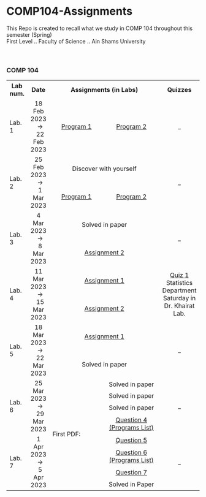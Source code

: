 # COMP104-Assignments
This Repo is created to recall what we study in COMP 104 throughout this semester  (Spring) <br>
First Level .. Faculty of Science .. Ain Shams University
<br>
<br>
<br>
<h3> COMP 104 </h3>
<table>
    <tr>
        <th>
            Lab num.
        </th>
        <th>
            Date
        </th>
        <th colspan = "2">
            Assignments (in Labs)
        </th>
        <th>
            Quizzes
        </th>
    </tr>
    <tr>
        <td>
            Lab. 1
        </td>
        <td align = "center">
       18 Feb 2023 &nbsp; &nbsp; -> &nbsp; &nbsp; 22 Feb 2023
        </td>
        <td align = "center" width = "150">
            <a href = "https://github.com/abdallahatf/COMP104-Assignments/blob/main/Files/Lab%201/Lab%201%20Assi/Lab%201%20Assi%20Program%201.cpp"> Program 1 </a>
        </td>
        <td align = "center" width = "150">
            <a href = "https://github.com/abdallahatf/COMP104-Assignments/blob/main/Files/Lab%201/Lab%201%20Assi/Lab%201%20Assi%20Program%202.cpp"> Program 2 </a>
        </td>
        <td align = "center">
           _
        </td>
    </tr>
    <tr>
        <td rowspan = "2">
            Lab. 2
        </td>
        <td rowspan = "2" align = "center">
            25 Feb 2023 &nbsp; &nbsp; -> &nbsp; &nbsp; 1 Mar 2023
        </td>
        <td colspan = "2" align = "center">
            Discover with yourself
        </td>
        <td rowspan = "2" align = "center">
            _
        </td>
    </tr>
    <tr>
         <td align = "center">
            <a href = "https://github.com/abdallahatf/COMP104-Assignments/blob/main/Files/Lab%202/Lab%202%20Assi%202/Lab%202%20Assi%202%20Program%201.cpp"> Program 1 </a>
        </td>
        <td align = "center">
            <a href = "https://github.com/abdallahatf/COMP104-Assignments/blob/main/Files/Lab%202/Lab%202%20Assi%202/Lab%202%20Assi%202%20Program%202.cpp"> Program 2 </a>
        </td>
    </tr>
    <tr>
        <td rowspan = "2">
            Lab. 3
        </td>
        <td rowspan = "2" align = "center">
            4 Mar 2023 &nbsp; &nbsp; -> &nbsp; &nbsp; 8 Mar 2023
        </td>
        <td colspan = "2" align = "center">
            Solved in paper
        </td>
        <td rowspan = "2" align = "center">
            _
        </td>
    </tr>
    <tr>
        <td colspan = "2" align = "center">
            <a href = "https://github.com/abdallahatf/COMP104-Assignments/blob/main/Files/Lab%203/Lab%203%20Assi%202/Lab%203%20Assi%202.cpp"> Assignment 2 </a>
        </td>
    </tr>
    <tr>
        <td rowspan = "2">
            Lab. 4
        </td>
        <td rowspan = "2" align = "center">
            11 Mar 2023 &nbsp; &nbsp; -> &nbsp; &nbsp; 15 Mar 2023
        </td>
        <td colspan = "2" align = "center">
            <a href = "https://github.com/abdallahatf/COMP104-Assignments/blob/main/Files/Lab%204/Lab%204%20Assi%201/Lab%204%20Assi%201.cpp"> Assignment 1 </a>
        </td>
        <td rowspan = "2" align = "center">
            <a href = "https://github.com/abdallahatf/COMP104-Assignments/blob/main/Files/Lab%204/Quiz/Quiz.cpp"> Quiz 1 </a>
            <br> Statistics Department
            <br> Saturday in Dr. Khairat Lab.
        </td>
    </tr>
    <tr>
        <td colspan = "2" align = "center">
            <a href = "https://github.com/abdallahatf/COMP104-Assignments/blob/main/Files/Lab%204/Lab%204%20Assi%202/Lab%204%20Assi%202.cpp"> Assignment 2 </a>
        </td>
    </tr>
    <tr>
        <td rowspan = "2">
            Lab. 5
        </td>
        <td rowspan = "2" align = "center">
            18 Mar 2023 &nbsp; &nbsp; -> &nbsp; &nbsp; 22 Mar 2023
        </td>
        <td colspan = "2" align = "center">
            <a href = "https://github.com/abdallahatf/COMP104-Assignments/blob/main/Files/Lab%205/Lab%205%20Assi%201/Lab%205%20Assi%201.cpp"> Assignment 1 </a>
        </td>
        <td rowspan = "2" align = "center">
            _
        </td>
    </tr>
    <tr>
        <td colspan = "2" align = "center">
            Solved in paper
        </td>
    </tr>
    <tr>
        <td rowspan = "4">
            Lab. 6
        </td>
        <td rowspan = "4" align = "center">
            25 Mar 2023 &nbsp; &nbsp; -> &nbsp; &nbsp; 29 Mar 2023
        </td>
        <td rowspan = "8" colspan = "1">
            First PDF:
        </td>
        <td align = "center">
            Solved in paper
        </td>
        <td rowspan = "4" align = "center">
            _
        </td>
    </tr>
    <tr>
        <td align = "center">
            Solved in paper
        </td>
    </tr>
    <tr>
        <td align = "center">
            Solved in paper
        </td>
    </tr>
    <tr>
        <td align = "center" colspan = "1">
            <a href = "https://github.com/abdallahatf/COMP104-Assignments/tree/main/Files/Lab%206/Lab%206%20Q%204"> Question 4 (Programs List) </a>
        </td>
    </tr>
    <tr>
        <td rowspan = "4">
            Lab. 7
        </td>
        <td rowspan = "4" align = "center">
            1 Apr 2023 &nbsp; &nbsp; -> &nbsp; &nbsp; 5 Apr 2023
        </td>
        <td align = "center">
            <a href = "https://github.com/abdallahatf/COMP104-Assignments/blob/main/Files/Lab%207/Lab%207%20Q%205/Lab%207%20Q%205.cpp"> Question 5 </a>
        </td>
        <td rowspan = "4" align = "center">
            _
        </td>
    </tr>
    <tr>
        <td align = "center">
            <a href = "https://github.com/abdallahatf/COMP104-Assignments/tree/main/Files/Lab%207/Lab%207%20Q%206"> Question 6 (Programs List) </a>
        </td>
    </tr>
    <tr>
        <td align = "center">
            <a href = "https://github.com/abdallahatf/COMP104-Assignments/blob/main/Files/Lab%207/Lab%207%20Q%207/Lab%207%20Q%207.cpp"> Question 7 </a>
        </td>
    </tr>
    <tr>
        <td align = "center">
            Solved in Paper
        </td>
    </tr>
            
</table>
